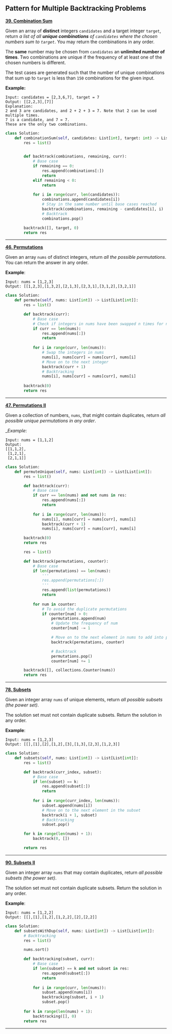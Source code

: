 ## Pattern for Multiple Backtracking Problems

[__39. Combination Sum__](https://leetcode.com/problems/combination-sum/)

Given an array of __distinct__ integers ```candidates``` and a target integer ```target```, return _a list of all __unique combinations__ of ```candidates``` where the chosen numbers sum to ```target```_. You may return the combinations in any order.

The __same__ number may be chosen from ```candidates``` an __unlimited number of times__. Two combinations are unique if the frequency of at least one of the chosen numbers is different.

The test cases are generated such that the number of unique combinations that sum up to ```target``` is less than ```150``` combinations for the given input.

__Example:__
```
Input: candidates = [2,3,6,7], target = 7
Output: [[2,2,3],[7]]
Explanation:
2 and 3 are candidates, and 2 + 2 + 3 = 7. Note that 2 can be used multiple times.
7 is a candidate, and 7 = 7.
These are the only two combinations.
```

```Python
class Solution:
    def combinationSum(self, candidates: List[int], target: int) -> List[List[int]]:
        res = list()


        def backtrack(combinations, remaining, curr):
            # Base case
            if remaining == 0:
                res.append(combinations[:])
                return
            elif remaining < 0:
                return
            
            for i in range(curr, len(candidates)):
                combinations.append(candidates[i])
                # Stay in the same number until base cases reached
                backtrack(combinations, remaining - candidates[i], i)
                # Backtrack
                combinations.pop()

        backtrack([], target, 0)
        return res
```

---

[__46. Permutations__](https://leetcode.com/problems/permutations/)

Given an array ```nums``` of distinct integers, return _all the possible permutations_. You can return the answer in any order.

__Example__:
```
Input: nums = [1,2,3]
Output: [[1,2,3],[1,3,2],[2,1,3],[2,3,1],[3,1,2],[3,2,1]]
```

```Python
class Solution:
    def permute(self, nums: List[int]) -> List[List[int]]:
        res = list()

        def backtrack(curr):
            # Base case
            # Check if integers in nums have been swapped n times for n == len(nums) 
            if curr == len(nums):
                res.append(nums[:])
                return
            
            for i in range(curr, len(nums)):
                # Swap the integers in nums
                nums[i], nums[curr] = nums[curr], nums[i]
                # Move on to the next integer
                backtrack(curr + 1)
                # Backtracking
                nums[i], nums[curr] = nums[curr], nums[i]
        
        backtrack(0)
        return res
```

---

[__47. Permutations II__](https://leetcode.com/problems/permutations-ii/)

Given a collection of numbers, ```nums```, that might contain duplicates, return _all possible unique permutations in any order_.

__Example_:
```
Input: nums = [1,1,2]
Output:
[[1,1,2],
 [1,2,1],
 [2,1,1]]
```

```Python
class Solution:
    def permuteUnique(self, nums: List[int]) -> List[List[int]]:
        res = list()

        def backtrack(curr):
            # Base case
            if curr == len(nums) and not nums in res:
                res.append(nums[:])
                return
            
            for i in range(curr, len(nums)):
                nums[i], nums[curr] = nums[curr], nums[i]
                backtrack(curr + 1)
                nums[i], nums[curr] = nums[curr], nums[i]

        backtrack(0)
        return res
```

```Python
        res = list()

        def backtrack(permutations, counter):
            # Base case
            if len(permutations) == len(nums):
                '''
                res.append(permutations[:])
                '''
                res.append(list(permutations))
                return
            
            for num in counter:
                # To avoid the duplicate permutations 
                if counter[num] > 0:
                    permutations.append(num)
                    # Update the frequency of num
                    counter[num] -= 1

                    # Move on to the next element in nums to add into permutations
                    backtrack(permutations, counter)

                    # Backtrack
                    permutations.pop()
                    counter[num] += 1

        backtrack([], collections.Counter(nums))
        return res
```

---

[__78. Subsets__](https://leetcode.com/problems/subsets/)

Given an integer array ```nums``` of unique elements, return _all possible subsets (the power set)_.

The solution set must not contain duplicate subsets. Return the solution in any order.

__Example__:
```
Input: nums = [1,2,3]
Output: [[],[1],[2],[1,2],[3],[1,3],[2,3],[1,2,3]]
```

```Python
class Solution:
    def subsets(self, nums: List[int]) -> List[List[int]]:
        res = list()

        def backtrack(curr_index, subset):
            # Base case
            if len(subset) == k:
                res.append(subset[:])
                return
            
            for i in range(curr_index, len(nums)):
                subset.append(nums[i])
                # Move on to the next element in the subset
                backtrack(i + 1, subset)
                # Backtracking
                subset.pop()

        for k in range(len(nums) + 1):
            backtrack(0, [])

        return res
```

---

[__90. Subsets II__](https://leetcode.com/problems/subsets-ii/)

Given an integer array ```nums``` that may contain duplicates, return _all possible subsets (the power set)_.

The solution set must not contain duplicate subsets. Return the solution in any order.

__Example__:
```
Input: nums = [1,2,2]
Output: [[],[1],[1,2],[1,2,2],[2],[2,2]]
```

```Python
class Solution:
    def subsetsWithDup(self, nums: List[int]) -> List[List[int]]:
        # Backtracking
        res = list()

        nums.sort()

        def backtracking(subset, curr):
            # Base case
            if len(subset) == k and not subset in res:
                res.append(subset[:])
                return
            
            for i in range(curr, len(nums)):
                subset.append(nums[i])
                backtracking(subset, i + 1)
                subset.pop()
        
        for k in range(len(nums) + 1):
            backtracking([], 0)
        return res
```

---



